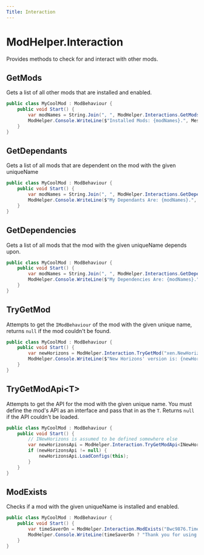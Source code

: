 ```yaml
---
Title: Interaction
---
```


# ModHelper.Interaction

Provides methods to check for and interact with other mods.

## GetMods

Gets a list of all other mods that are installed and enabled.

```csharp
public class MyCoolMod : ModBehaviour {
    public void Start() {
        var modNames = String.Join(", ", ModHelper.Interactions.GetMods().Select(m => m.ModHelper.Manifest.Name));
        ModHelper.Console.WriteLine($"Installed Mods: {modNames}.", MessageType.Info);
    }
}
```

## GetDependants

Gets a list of all mods that are dependent on the mod with the given uniqueName

```csharp
public class MyCoolMod : ModBehaviour {
    public void Start() {
        var modNames = String.Join(", ", ModHelper.Interactions.GetDependants("Bwc9876.MyCoolMod").Select(m => m.ModHelper.Manifest.Name));
        ModHelper.Console.WriteLine($"My Dependants Are: {modNames}.", MessageType.Info);
    }
}
```

## GetDependencies

Gets a list of all mods that the mod with the given uniqueName depends upon.

```csharp
public class MyCoolMod : ModBehaviour {
    public void Start() {
        var modNames = String.Join(", ", ModHelper.Interactions.GetDependencies("Bwc9876.MyCoolMod").Select(m => m.ModHelper.Manifest.Name));
        ModHelper.Console.WriteLine($"My Dependencies Are: {modNames}.", MessageType.Info);
    }
}
```

## TryGetMod

Attempts to get the `IModBehaviour` of the mod with the given unique name, returns `null` if the mod couldn't be found.

```csharp
public class MyCoolMod : ModBehaviour {
    public void Start() {
        var newHorizons = ModHelper.Interaction.TryGetMod("xen.NewHorizons");
        ModHelper.Console.WriteLine($"New Horizons' version is: {newHorizons?.ModHelper?.Manifest?.Version ?? "NOT INSTALLED"}!");
    }
}
```

## TryGetModApi&lt;T&gt;

Attempts to get the API for the mod with the given unique name. You must define the mod's API as an interface and pass that in as the `T`. Returns `null` if the API couldn't be loaded.

```csharp
public class MyCoolMod : ModBehaviour {
    public void Start() {
        // INewHorizons is assumed to be defined somewhere else
        var newHorizonsApi = ModHelper.Interaction.TryGetModApi<INewHorizons>();
        if (newHorizonsApi != null) {
            newHorizonsApi.LoadConfigs(this);
        }
    }
}
```

## ModExists

Checks if a mod with the given uniqueName is installed and enabled.

```csharp
public class MyCoolMod : ModBehaviour {
    public void Start() {
        var timeSaverOn = ModHelper.Interaction.ModExists("Bwc9876.TimeSaver");
        ModHelper.Console.WriteLine(timeSaverOn ? "Thank you for using TimeSaver ::)" : "No TimeSaver ::(", timeSaverOn? MessageType.Success : MessageType.Fatal);
    }
}
```
